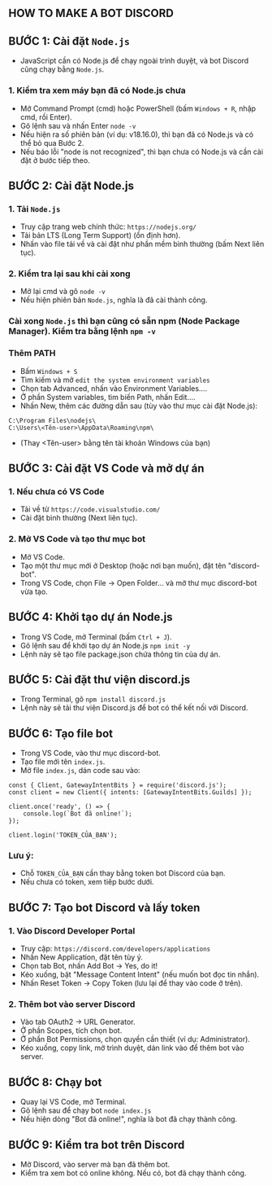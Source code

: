 ## HOW TO MAKE A BOT DISCORD
## BƯỚC 1: Cài đặt `Node.js`
- JavaScript cần có Node.js để chạy ngoài trình duyệt, và bot Discord cũng chạy bằng `Node.js`.
### 1. Kiểm tra xem máy bạn đã có Node.js chưa
- Mở Command Prompt (cmd) hoặc PowerShell (bấm `Windows + R`, nhập cmd, rồi Enter).
- Gõ lệnh sau và nhấn Enter ```node -v```
- Nếu hiện ra số phiên bản (ví dụ: v18.16.0), thì bạn đã có Node.js và có thể bỏ qua Bước 2.
- Nếu báo lỗi "node is not recognized", thì bạn chưa có Node.js và cần cài đặt ở bước tiếp theo.
## BƯỚC 2: Cài đặt Node.js
### 1. Tải `Node.js`
- Truy cập trang web chính thức: `https://nodejs.org/`
- Tải bản LTS (Long Term Support) (ổn định hơn).
- Nhấn vào file tải về và cài đặt như phần mềm bình thường (bấm Next liên tục).
### 2. Kiểm tra lại sau khi cài xong
- Mở lại cmd và gõ ```node -v```
- Nếu hiện phiên bản `Node.js`, nghĩa là đã cài thành công.
### Cài xong `Node.js` thì bạn cũng có sẵn npm (Node Package Manager). Kiểm tra bằng lệnh `npm -v`
### Thêm PATH 
- Bấm `Windows + S`
- Tìm kiếm và mở `edit the system environment variables`
- Chọn tab Advanced, nhấn vào Environment Variables....
- Ở phần System variables, tìm biến Path, nhấn Edit....
- Nhấn New, thêm các đường dẫn sau (tùy vào thư mục cài đặt Node.js):
```
C:\Program Files\nodejs\
C:\Users\<Tên-user>\AppData\Roaming\npm\
```
- (Thay <Tên-user> bằng tên tài khoản Windows của bạn)
## BƯỚC 3: Cài đặt VS Code và mở dự án
### 1. Nếu chưa có VS Code
- Tải về từ `https://code.visualstudio.com/`
- Cài đặt bình thường (Next liên tục).
### 2. Mở VS Code và tạo thư mục bot
- Mở VS Code.
- Tạo một thư mục mới ở Desktop (hoặc nơi bạn muốn), đặt tên "discord-bot".
- Trong VS Code, chọn File → Open Folder… và mở thư mục discord-bot vừa tạo.
## BƯỚC 4: Khởi tạo dự án Node.js
- Trong VS Code, mở Terminal (bấm `Ctrl + J`).
- Gõ lệnh sau để khởi tạo dự án Node.js ```npm init -y```
- Lệnh này sẽ tạo file package.json chứa thông tin của dự án.
## BƯỚC 5: Cài đặt thư viện discord.js
- Trong Terminal, gõ ```npm install discord.js```
- Lệnh này sẽ tải thư viện Discord.js để bot có thể kết nối với Discord.
## BƯỚC 6: Tạo file bot
- Trong VS Code, vào thư mục discord-bot.
- Tạo file mới tên `index.js`.
- Mở file `index.js`, dán code sau vào:
```
const { Client, GatewayIntentBits } = require('discord.js');
const client = new Client({ intents: [GatewayIntentBits.Guilds] });

client.once('ready', () => {
    console.log(`Bot đã online!`);
});

client.login('TOKEN_CỦA_BẠN');
```
### Lưu ý:
- Chỗ `TOKEN_CỦA_BẠN` cần thay bằng token bot Discord của bạn.
- Nếu chưa có token, xem tiếp bước dưới.
## BƯỚC 7: Tạo bot Discord và lấy token
### 1. Vào Discord Developer Portal
- Truy cập: `https://discord.com/developers/applications`
- Nhấn New Application, đặt tên tùy ý.
- Chọn tab Bot, nhấn Add Bot → Yes, do it!
- Kéo xuống, bật "Message Content Intent" (nếu muốn bot đọc tin nhắn).
- Nhấn Reset Token → Copy Token (lưu lại để thay vào code ở trên).
### 2. Thêm bot vào server Discord
- Vào tab OAuth2 → URL Generator.
- Ở phần Scopes, tích chọn bot.
- Ở phần Bot Permissions, chọn quyền cần thiết (ví dụ: Administrator).
- Kéo xuống, copy link, mở trình duyệt, dán link vào để thêm bot vào server.
## BƯỚC 8: Chạy bot
- Quay lại VS Code, mở Terminal.
- Gõ lệnh sau để chạy bot ```node index.js```
- Nếu hiện dòng "Bot đã online!", nghĩa là bot đã chạy thành công.
## BƯỚC 9: Kiểm tra bot trên Discord
- Mở Discord, vào server mà bạn đã thêm bot.
- Kiểm tra xem bot có online không. Nếu có, bot đã chạy thành công.
